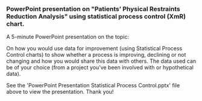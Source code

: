 ### PowerPoint presentation on "Patients’ Physical Restraints Reduction Analysis" using statistical process control (XmR) chart.

A 5-minute PowerPoint presentation on the topic:

On how you would use data for improvement (using Statistical Process Control
charts) to show whether a process is improving, declining or not changing and
how you would share this data with others. The data used can be of your choice
(from a project you’ve been involved with or hypothetical data). <br>

See the 'PowerPoint Presentation Statistical Process Control.pptx' file above to view the presentation.
Thank you!
